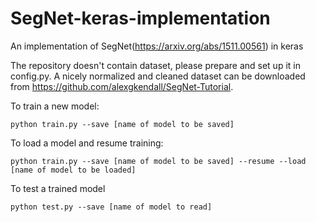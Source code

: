# SegNet-keras-implementation
An implementation of SegNet(https://arxiv.org/abs/1511.00561) in keras

The repository doesn't contain dataset, please prepare and set up it in config.py. A nicely normalized and cleaned dataset can be downloaded from https://github.com/alexgkendall/SegNet-Tutorial.

To train a new model:

```console
python train.py --save [name of model to be saved]
```

To load a model and resume training:

```console
python train.py --save [name of model to be saved] --resume --load [name of model to be loaded]
```

To test a trained model

```console
python test.py --save [name of model to read]
```

